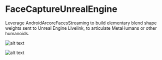 # FaceCaptureUnrealEngine

Leverage AndroidArcoreFacesStreaming to build elementary blend shape weights sent to Unreal Engine Livelink, to articulate MetaHumans or other humanoids.

![alt text](https://i.imgur.com/T9EV1fr.png)

![alt text](https://i.imgur.com/w20bTLD.png)
